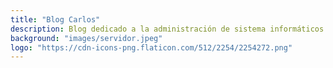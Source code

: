 ```yaml
---
title: "Blog Carlos"
description: Blog dedicado a la administración de sistema informáticos
background: "images/servidor.jpeg"
logo: "https://cdn-icons-png.flaticon.com/512/2254/2254272.png"
---
```

